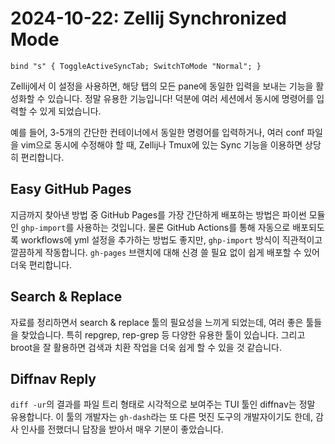 # 2024-10-22: Zellij Synchronized Mode

```tkl
bind "s" { ToggleActiveSyncTab; SwitchToMode "Normal"; }
```

Zellij에서 이 설정을 사용하면, 해당 탭의 모든 pane에 동일한 입력을 보내는 기능을 활성화할 수 있습니다. 정말 유용한 기능입니다! 덕분에 여러 세션에서 동시에 명령어를 입력할 수 있게 되었습니다.

예를 들어, 3-5개의 간단한 컨테이너에서 동일한 명령어를 입력하거나, 여러 conf 파일을 vim으로 동시에 수정해야 할 때, Zellij나 Tmux에 있는 Sync 기능을 이용하면 상당히 편리합니다.

## Easy GitHub Pages

지금까지 찾아낸 방법 중 GitHub Pages를 가장 간단하게 배포하는 방법은 파이썬 모듈인 `ghp-import`를 사용하는 것입니다. 물론 GitHub Actions를 통해 자동으로 배포되도록 workflows에 yml 설정을 추가하는 방법도 좋지만, `ghp-import` 방식이 직관적이고 깔끔하게 작동합니다. `gh-pages` 브랜치에 대해 신경 쓸 필요 없이 쉽게 배포할 수 있어 더욱 편리합니다.

## Search & Replace

자료를 정리하면서 search & replace 툴의 필요성을 느끼게 되었는데, 여러 좋은 툴들을 찾았습니다. 특히 repgrep, rep-grep 등 다양한 유용한 툴이 있습니다. 그리고 broot을 잘 활용하면 검색과 치환 작업을 더욱 쉽게 할 수 있을 것 같습니다.

## Diffnav Reply

`diff -ur`의 결과를 파일 트리 형태로 시각적으로 보여주는 TUI 툴인 diffnav는 정말 유용합니다. 이 툴의 개발자는 `gh-dash`라는 또 다른 멋진 도구의 개발자이기도 한데, 감사 인사를 전했더니 답장을 받아서 매우 기분이 좋았습니다.
